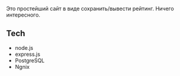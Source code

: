 Это простейший сайт в виде сохранить/вывести рейтинг. Ничего интересного.

## Tech
* node.js
* express.js
* PostgreSQL
* Ngnix